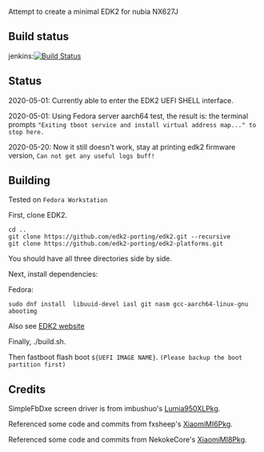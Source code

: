 Attempt to create a minimal EDK2 for nubia NX627J

## Build status
jenkins:[![Build Status](http://flowertome.ticp.io/jenkins/buildStatus/icon?job=edk2-nx627j%2Fmaster)](http://flowertome.ticp.io/jenkins/job/edk2-nx627j/job/master/)


## Status
2020-05-01: Currently able to enter the EDK2 UEFI SHELL interface.

2020-05-01: Using Fedora server aarch64 test, the result is: the terminal prompts `"Exiting tboot service and install virtual address map..." to stop here.`

2020-05-20: Now it still doesn't work, stay at printing edk2 firmware version, `Can not get any useful logs buff!`


## Building
Tested on `Fedora Workstation`

First, clone EDK2.

```
cd ..
git clone https://github.com/edk2-porting/edk2.git --recursive
git clone https://github.com/edk2-porting/edk2-platforms.git
```

You should have all three directories side by side.

Next, install dependencies:

Fedora:

```
sudo dnf install  libuuid-devel iasl git nasm gcc-aarch64-linux-gnu abootimg
```

Also see [EDK2 website](https://github.com/tianocore/tianocore.github.io/wiki/Using-EDK-II-with-Native-GCC#Install_required_software_from_apt)

Finally, ./build.sh.

Then fastboot flash boot `${UEFI IMAGE NAME}`. `(Please backup the boot partition first)`


## Credits
SimpleFbDxe screen driver is from imbushuo's [Lumia950XLPkg](https://github.com/WOA-Project/Lumia950XLPkg).

Referenced some code and commits from fxsheep's [XiaomiMI6Pkg](https://github.com/fxsheep/edk2-sagit).

Referenced some code and commits from NekokeCore's [XiaomiMI8Pkg](https://github.com/NekokeCore/edk2-dipper).
